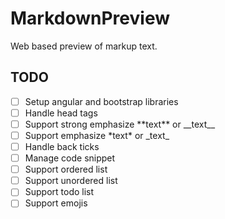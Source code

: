 # MarkdownPreview

Web based preview of markup text.

## TODO

- [ ] Setup angular and bootstrap libraries
- [ ] Handle head tags
- [ ] Support strong emphasize \*\*text\*\* or \_\_text\_\_
- [ ] Support emphasize \*text\* or \_text\_
- [ ] Handle back ticks
- [ ] Manage code snippet
- [ ] Support ordered list
- [ ] Support unordered list
- [ ] Support todo list
- [ ] Support emojis